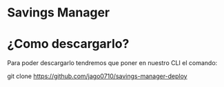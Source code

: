 # Savings Manager

# ¿Como descargarlo?

Para poder descargarlo tendremos que poner en nuestro CLI el comando:

git clone https://github.com/jago0710/savings-manager-deploy
